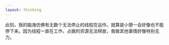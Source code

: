 ```yaml
---
layout: thinking
---
```


此刻，我的脑海仿佛有无数个无法停止的线程在运作。就算是小憩一会好像也不能停下来。因为线程一直在工作，占据的资源无法释放，我做其他事情好像特别无力。

